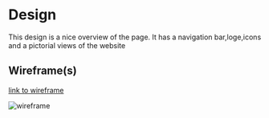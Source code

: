 # Design

This design is a nice overview of the page. It has a navigation bar,loge,icons
and a pictorial views of the website

## Wireframe(s)

[link to wireframe](https://www.figma.com/file/N9g57AZ7netGac89Ewz1KV/Diagram--Hack-Your-Future?node-id=0-1&t=HPUs1HMCfup6eb2f-0)

![wireframe](./img/wireframe%20update.png)
